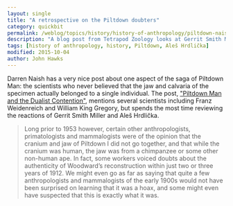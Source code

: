 ```yaml
---
layout: single
title: "A retrospective on the Piltdown doubters"
category: quickbit
permalink: /weblog/topics/history/history-of-anthropology/piltdown-naish-dualists-2015.html
description: "A blog post from Tetrapod Zoology looks at Gerrit Smith Miller and Aleš Hrdlička as critics of the Piltdown specimen."
tags: [history of anthropology, history, Piltdown, Aleš Hrdlička]
modified: 2015-10-04
author: John Hawks
---
```


Darren Naish has a very nice post about one aspect of the saga of Piltdown Man: the scientists who never believed that the jaw and calvaria of the specimen actually belonged to a single individual. The post, <a href="http://blogs.scientificamerican.com/tetrapod-zoology/piltdown-man-and-the-dualist-contention/">"Piltdown Man and the Dualist Contention"</a>, mentions several scientists including Franz Weidenreich and William King Gregory, but spends the most time reviewing the reactions of Gerrit Smith Miller and Aleš Hrdlička. 

<blockquote>Long prior to 1953 however, certain other anthropologists, primatologists and mammalogists were of the opinion that the cranium and jaw of Piltdown I did not go together, and that while the cranium was human, the jaw was from a chimpanzee or some other non-human ape. In fact, some workers voiced doubts about the authenticity of Woodward’s reconstruction within just two or three years of 1912. We might even go as far as saying that quite a few anthropologists and mammalogists of the early 1900s would not have been surprised on learning that it was a hoax, and some might even have suspected that this is exactly what it was.</blockquote>
